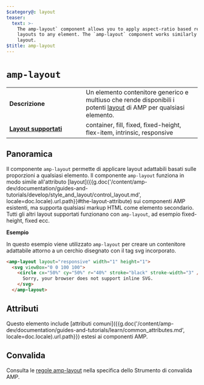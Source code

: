```yaml
---
$category@: layout
teaser:
  text: >-
    The amp-layout` component allows you to apply aspect-ratio based responsive
    layouts to any element. The `amp-layout` component works similarly to the
    layout.
$title: amp-layout
---
```



<!--
       Copyright 2016 The AMP HTML Authors. All Rights Reserved.

       Licensed under the Apache License, Version 2.0 (the "License");
     you may not use this file except in compliance with the License.
     You may obtain a copy of the License at

     http://www.apache.org/licenses/LICENSE-2.0

     Unless required by applicable law or agreed to in writing, software
     distributed under the License is distributed on an "AS-IS" BASIS,
     WITHOUT WARRANTIES OR CONDITIONS OF ANY KIND, either express or implied.
     See the License for the specific language governing permissions and
     limitations under the License.
-->

# <a name="amp-layout"></a> `amp-layout`

<table>
  <tr>
    <td width="40%"><strong>Descrizione</strong></td>
    <td>Un elemento contenitore generico e multiuso che rende disponibili i potenti <a href="{{g.doc('/content/amp-dev/documentation/guides-and-tutorials/develop/style_and_layout/control_layout.md', locale=doc.locale).url.path}}#the-layout-attribute">layout</a> di AMP per qualsiasi elemento.</td>
  </tr>
  <tr>
    <td class="col-fourty"><strong><a href="{{g.doc('/content/amp-dev/documentation/guides-and-tutorials/develop/style_and_layout/control_layout.md', locale=doc.locale).url.path}}">Layout supportati</a></strong></td>
    <td>container, fill, fixed, fixed-height, flex-item, intrinsic, responsive</td>
  </tr>
</table>

## Panoramica

Il componente `amp-layout` permette di applicare layout adattabili basati sulle proporzioni a qualsiasi elemento. Il componente `amp-layout` funziona in modo simile all'attributo [layout]({{g.doc('/content/amp-dev/documentation/guides-and-tutorials/develop/style_and_layout/control_layout.md', locale=doc.locale).url.path}}#the-layout-attribute) sui componenti AMP esistenti, ma supporta qualsiasi markup HTML come elemento secondario. Tutti gli altri layout supportati funzionano con `amp-layout`, ad esempio fixed-height, fixed ecc.

**Esempio**

In questo esempio viene utilizzato `amp-layout` per creare un contenitore adattabile attorno a un cerchio disegnato con il tag svg incorporato.

```html
<amp-layout layout="responsive" width="1" height="1">
  <svg viewBox="0 0 100 100">
    <circle cx="50%" cy="50%" r="40%" stroke="black" stroke-width="3" />
      Sorry, your browser does not support inline SVG.
    </svg>
  </amp-layout>
```

## Attributi

Questo elemento include [attributi comuni]({{g.doc('/content/amp-dev/documentation/guides-and-tutorials/learn/common_attributes.md', locale=doc.locale).url.path}}) estesi ai componenti AMP.

## Convalida

Consulta le [regole amp-layout](https://github.com/ampproject/amphtml/blob/master/validator/validator-main.protoascii) nella specifica dello Strumento di convalida AMP.
